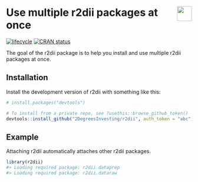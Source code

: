 
<!-- README.md is generated from README.Rmd. Please edit that file -->

# <img src="https://i.imgur.com/3jITMq8.png" align="right" height=40 /> Use multiple r2dii packages at once

<!-- badges: start -->

[![lifecycle](https://img.shields.io/badge/lifecycle-experimental-orange.svg)](https://www.tidyverse.org/lifecycle/#experimental)
[![CRAN
status](https://www.r-pkg.org/badges/version/r2dii)](https://CRAN.R-project.org/package=r2dii)
<!-- badges: end -->

The goal of the r2dii package is to help you install and use multiple
r2dii packages at once.

## Installation

Install the development version of r2dii with something like this:

``` r
# install.packages("devtools")

# To install from a private repo, see ?usethis::browse_github_token()
devtools::install_github("2DegreesInvesting/r2dii", auth_token = "abc")
```

## Example

Attaching r2dii automatically attaches other r2dii packages.

``` r
library(r2dii)
#> Loading required package: r2dii.dataprep
#> Loading required package: r2dii.dataraw
```
